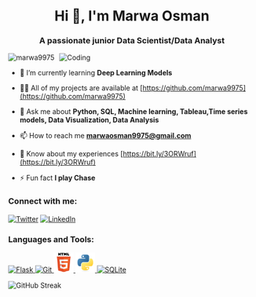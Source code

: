 <h1 align="center">Hi 👋, I'm Marwa Osman</h1>
<h3 align="center">A passionate junior Data Scientist/Data Analyst</h3>
<img align="right" alt="Coding" width="400" src="https://camo.githubusercontent.com/7aa780f97d51af2b67ff9ca2afa89ef67907c7b21abe9c7f8fb63fa707cf629a/68747470733a2f2f63646e612e61727473746174696f6e2e636f6d2f702f6173736574732f696d616765732f696d616765732f3034322f3633312f3238362f6f726967696e616c2f627279616e2d726f6472696775657a2d62656c6368696269612d312d726967687473706565642e6769663f31363335303337353632">

<p align="left"> <img src="https://komarev.com/ghpvc/?username=marwa9975&label=Profile%20views&color=0e75b6&style=flat" alt="marwa9975" /> </p>

- 🌱 I’m currently learning **Deep Learning Models**

- 👨‍💻 All of my projects are available at [https://github.com/marwa9975](https://github.com/marwa9975)

- 💬 Ask me about **Python, SQL, Machine learning, Tableau,Time series models, Data Visualization, Data Analysis**

- 📫 How to reach me **marwaosman9975@gmail.com**

- 📄 Know about my experiences [https://bit.ly/3ORWruf](https://bit.ly/3ORWruf)

- ⚡ Fun fact **I play Chase**

<h3 align="left">Connect with me:</h3>
<p align="left">
  <a href="https://twitter.com/marwaos18380533" target="blank"><img align="center" src="https://raw.githubusercontent.com/rahuldkjain/github-profile-readme-generator/master/src/images/icons/Social/twitter.svg" alt="Twitter" height="30" width="40" /></a>
  <a href="https://www.linkedin.com/in/marwa-osman-00190b222" target="blank"><img align="center" src="https://raw.githubusercontent.com/rahuldkjain/github-profile-readme-generator/master/src/images/icons/Social/linked-in-alt.svg" alt="LinkedIn" height="30" width="40" /></a>
</p>


<h3 align="left">Languages and Tools:</h3>
<p align="left"> 
  <a href="https://flask.palletsprojects.com/" target="_blank" rel="noreferrer"> <img src="https://www.vectorlogo.zone/logos/pocoo_flask/pocoo_flask-icon.svg" alt="Flask" width="40" height="40"/> </a> 
  <a href="https://git-scm.com/" target="_blank" rel="noreferrer"> <img src="https://www.vectorlogo.zone/logos/git-scm/git-scm-icon.svg" alt="Git" width="40" height="40"/> </a> 
  <a href="https://www.w3.org/html/" target="_blank" rel="noreferrer"> <img src="https://raw.githubusercontent.com/devicons/devicon/master/icons/html5/html5-original-wordmark.svg" alt="HTML5" width="40" height="40"/> </a> 
  <a href="https://www.python.org" target="_blank" rel="noreferrer"> <img src="https://raw.githubusercontent.com/devicons/devicon/master/icons/python/python-original.svg" alt="Python" width="40" height="40"/> </a> 
  <a href="https://www.sqlite.org/" target="_blank" rel="noreferrer"> <img src="https://www.vectorlogo.zone/logos/sqlite/sqlite-icon.svg" alt="SQLite" width="40" height="40"/> </a> 
</p>

<p><img align="center" src="https://github-readme-streak-stats.herokuapp.com/?user=marwa9975&" alt="GitHub Streak" /></p>



<!--
**marwa9975/Marwa9975** is a ✨ _special_ ✨ repository because its `README.md` (this file) appears on your GitHub profile.

Here are some ideas to get you started:

- 🔭 I’m currently working on ...
- 🌱 I’m currently learning ...
- 👯 I’m looking to collaborate on ...
- 🤔 I’m looking for help with ...
- 💬 Ask me about ...
- 📫 How to reach me: ...
- 😄 Pronouns: ...
- ⚡ Fun fact: ...
-->
